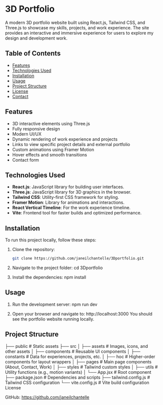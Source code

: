 # 3D Portfolio

A modern 3D portfolio website built using React.js, Tailwind CSS, and Three.js to showcase my skills, projects, and work experience. The site provides an interactive and immersive experience for users to explore my design and development work.

## Table of Contents

- [Features](#features)
- [Technologies Used](#technologies-used)
- [Installation](#installation)
- [Usage](#usage)
- [Project Structure](#project-structure)
- [License](#license)
- [Contact](#contact)


## Features

- 3D interactive elements using Three.js
- Fully responsive design
- Modern UI/UX
- Dynamic rendering of work experience and projects
- Links to view specific project details and external portfolio
- Custom animations using Framer Motion
- Hover effects and smooth transitions
- Contact form

## Technologies Used

- **React.js**: JavaScript library for building user interfaces.
- **Three.js**: JavaScript library for 3D graphics in the browser.
- **Tailwind CSS**: Utility-first CSS framework for styling.
- **Framer Motion**: Library for animations and interactions.
- **React Vertical Timeline**: For the work experience timeline.
- **Vite**: Frontend tool for faster builds and optimized performance.

## Installation

To run this project locally, follow these steps:

1. Clone the repository:

   ```bash
   git clone https://github.com/janeilchantelle/3Dportfolio.git

2. Navigate to the project folder:
   cd 3Dportfolio

3. Install the dependencies:
   npm install


## Usage

1.  Run the development server:
    npm run dev

2.  Open your browser and navigate to:
    http://localhost:3000
    You should see the portfolio website running locally.


## Project Structure

├── public              # Static assets
├── src
│   ├── assets          # Images, icons, and other assets
│   ├── components      # Reusable UI components
│   ├── constants       # Data for experiences, projects, etc.
│   ├── hoc             # Higher-order components for layout wrappers
│   ├── pages           # Main page components (About, Contact, Work)
│   ├── styles          # Tailwind custom styles
│   ├── utils           # Utility functions (e.g., motion variants)
│   └── App.jsx         # Root component
├── package.json        # Dependencies and scripts
├── tailwind.config.js  # Tailwind CSS configuration
└── vite.config.js      # Vite build configuration
License



GitHub: https://github.com/janeilchantelle
